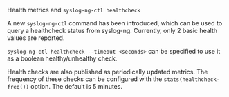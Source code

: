Health metrics and `syslog-ng-ctl healthcheck`

A new `syslog-ng-ctl` command has been introduced, which can be used to query a healthcheck status from syslog-ng.
Currently, only 2 basic health values are reported.

`syslog-ng-ctl healthcheck --timeout <seconds>` can be specified to use it as a boolean healthy/unhealthy check.

Health checks are also published as periodically updated metrics.
The frequency of these checks can be configured with the `stats(healthcheck-freq())` option.
The default is 5 minutes.
